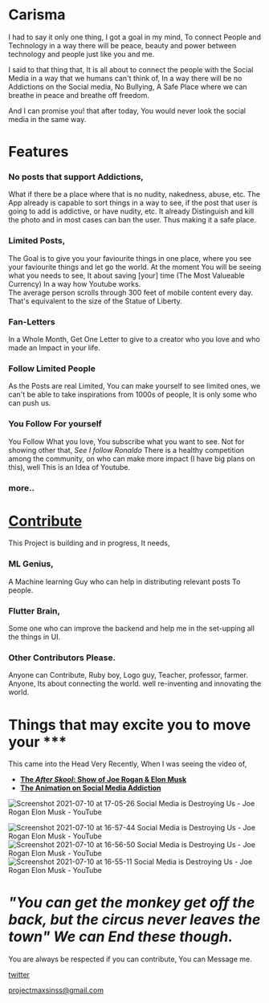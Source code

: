 # Carisma
I had to say it only one thing, I got a goal in my mind, To connect People and Technology in a way there will be peace, beauty and power between technology and people just like you and me.

I said to that thing that, It is all about to connect the people with the Social Media in a way that we humans can't think of, In a way there will be no Addictions on the Social media, No Bullying, A Safe Place where we can breathe in peace and breathe off freedom.

And I can promise you! that after today, You would never look the social media in the same way.

# Features


### No posts that support Addictions,
What if there be a place where that is no nudity, nakedness, abuse, etc. 
The App already is capable to sort things in a way to see, if the post that user is going to add is addictive, or have nudity, etc. It already Distinguish and kill the photo and in most cases can ban the user. Thus making it a safe place. 

### Limited Posts, 
The Goal is to give you your faviourite things in one place, where you see your faviourite things and let go the world.
At the moment You will be seeing what you needs to see, It about saving [your] time (The Most Valueable Currency) In a way how Youtube works.  
The average person scrolls through 300 feet of mobile content every day. That's equivalent to the size of the Statue of Liberty.

### Fan-Letters
In a Whole Month, Get One Letter to give to a creator who you love and who made an Impact in your life.

### Follow Limited People
As the Posts are real Limited, You can make yourself to see limited ones, we can't be able to take inspirations from 1000s of people, It is only some who can push us.

### You Follow For yourself
You Follow What you love, You subscribe what you want to see. Not for showing other that, *See I follow Ronaldo* There is a healthy competition among the community, on who can make more impact (I have big plans on this), well This is an Idea of Youtube.

### more..

<h1><a href = "https://twitter.com/projectmaxsinss">Contribute</a></h1>  
This Project is building and in progress, It needs, 

### ML Genius,
A Machine learning Guy who can help in distributing relevant posts To people.

### Flutter Brain,
Some one who can improve the backend and help me in the set-upping all the things in UI.

### Other Contributors Please.
Anyone can Contribute, Ruby boy, Logo guy, Teacher, professor, farmer. Anyone, Its about connecting the world. well re-inventing and innovating the world. 

# Things that may excite you to move your ***
This came into the Head Very Recently, When I was seeing the video of,
- [**The *After Skool*: Show of Joe Rogan & Elon Musk**](https://www.youtube.com/watch?v=eKcvth7okXQ)
- [**The Animation on Social Media Addiction**](https://youtu.be/QN11E74HIOE)


![Screenshot 2021-07-10 at 17-05-26 Social Media is Destroying Us - Joe Rogan Elon Musk - YouTube](https://user-images.githubusercontent.com/64954854/125161633-139d6b00-e1a1-11eb-8d44-6be22ff8b60a.png)

![Screenshot 2021-07-10 at 16-57-44 Social Media is Destroying Us - Joe Rogan Elon Musk - YouTube](https://user-images.githubusercontent.com/64954854/125161601-e3ee6300-e1a0-11eb-867b-b2706dfcc95d.png)
![Screenshot 2021-07-10 at 16-56-50 Social Media is Destroying Us - Joe Rogan Elon Musk - YouTube](https://user-images.githubusercontent.com/64954854/125161602-e51f9000-e1a0-11eb-9190-9e1a072e5733.png)
![Screenshot 2021-07-10 at 16-55-11 Social Media is Destroying Us - Joe Rogan Elon Musk - YouTube](https://user-images.githubusercontent.com/64954854/125161603-e650bd00-e1a0-11eb-9746-770a77e789f4.png)


<h1><i>"You can get the monkey get off the back, but the circus never leaves the town" We can End these though.</i></h1>

You are always be respected if you can contribute, You can Message me. 

[twitter](https://twitter.com/projectmaxsinss)

[projectmaxsinss@gmail.com]()

